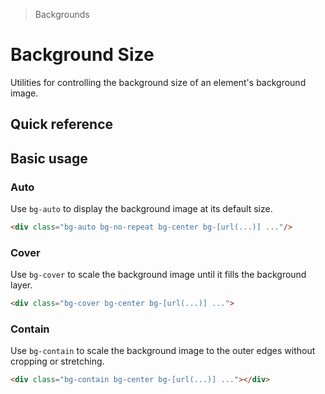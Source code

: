 > Backgrounds

# Background Size

Utilities for controlling the background size of an element's background image.

## Quick reference

<qr-table />

## Basic usage

### Auto

Use `bg-auto` to display the background image at its default size.

<container>
  <box striped class="rounded-8 dark:border dark:pd-border-slate-200/20 overflow-hidden">
    <div class="h-144 bg-auto bg-center bg-no-repeat bg-[url(20s-scientists.jpg)]">
    </div>
  </box>
</container>

```html
<div class="bg-auto bg-no-repeat bg-center bg-[url(...)] ..."/>
```

### Cover
Use `bg-cover` to scale the background image until it fills the background layer.

<container>
  <box striped class="rounded-8 dark:border dark:pd-border-slate-200/20 overflow-hidden">
    <div class="h-144 bg-cover bg-center bg-no-repeat bg-[url(20s-scientists.jpg)]"></div>
  </box>
</container>

```html
<div class="bg-cover bg-center bg-[url(...)] ...">
```

### Contain
Use `bg-contain` to scale the background image to the outer edges without cropping or stretching.

<container>
  <box striped class="rounded-8 dark:border dark:pd-border-slate-200/20 overflow-hidden">
    <div class="h-144 bg-contain bg-center bg-no-repeat bg-[url(20s-scientists.jpg)]"></div>
  </box>
</container>

```html
<div class="bg-contain bg-center bg-[url(...)] ..."></div>
```
